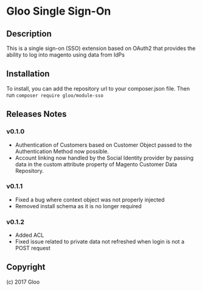 Gloo Single Sign-On
===================

## Description
This is a single sign-on (SSO) extension based on OAuth2 that provides the ability to log into magento using data from IdPs

## Installation
To install, you can add the repository url to your composer.json file.
Then run `composer require gloo/module-sso`

## Releases Notes

### v0.1.0
 - Authentication of Customers based on Customer Object passed to the Authentication Method now possible.
 - Account linking now handled by the Social Identity provider by passing data in the custom attribute property of Magento Customer Data Repository.

### v0.1.1
 - Fixed a bug where context object was not properly injected
 - Removed install schema as it is no longer required

### v0.1.2
 - Added ACL
 - Fixed issue related to private data not refreshed when login is not a POST request

## Copyright

(c) 2017 Gloo
